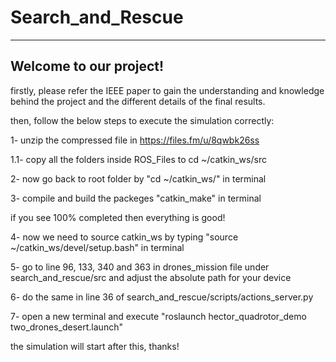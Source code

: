 # Search_and_Rescue

----------------------
Welcome to our project!
----------------------

firstly, please refer the IEEE paper to gain the understanding and knowledge behind the project and the different details of the final results.

then, follow the below steps to execute the simulation correctly:

1- unzip the compressed file in https://files.fm/u/8qwbk26ss

1.1- copy all the folders inside ROS_Files to cd ~/catkin_ws/src

2- now go back to root folder by "cd ~/catkin_ws/" in terminal

3- compile and build the packeges "catkin_make" in terminal

if you see 100% completed then everything is good!

4- now we need to source catkin_ws by typing "source ~/catkin_ws/devel/setup.bash" in terminal

5- go to line 96, 133, 340 and 363 in drones_mission file under search_and_rescue/src and adjust the absolute path for your device

6- do the same in line 36 of search_and_rescue/scripts/actions_server.py

7- open a new terminal and execute "roslaunch hector_quadrotor_demo two_drones_desert.launch"

the simulation will start after this, thanks!


